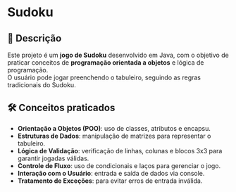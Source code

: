 # Sudoku 

## 🎯 Descrição
Este projeto é um **jogo de Sudoku** desenvolvido em Java, com o objetivo de praticar conceitos de **programação orientada a objetos** e lógica de programação.  
O usuário pode jogar preenchendo o tabuleiro, seguindo as regras tradicionais do Sudoku.

## 🛠️ Conceitos praticados
- **Orientação a Objetos (POO)**: uso de classes, atributos e encapsu.
- **Estruturas de Dados**: manipulação de matrizes para representar o tabuleiro.
- **Lógica de Validação**: verificação de linhas, colunas e blocos 3x3 para garantir jogadas válidas.
- **Controle de Fluxo**: uso de condicionais e laços para gerenciar o jogo.
- **Interação com o Usuário**: entrada e saída de dados via console.
- **Tratamento de Exceções**: para evitar erros de entrada inválida.
